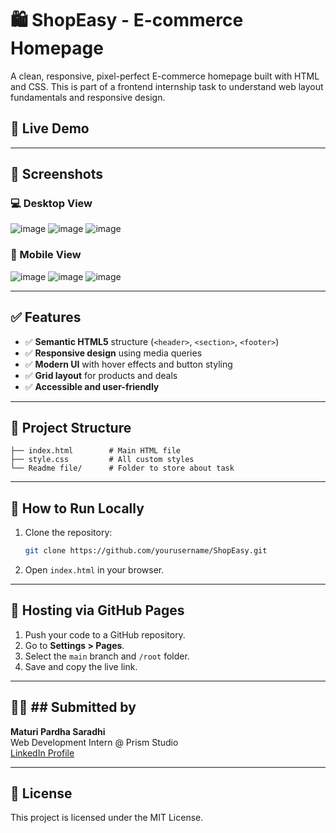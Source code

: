 # 🛍️ ShopEasy - E-commerce Homepage

A clean, responsive, pixel-perfect E-commerce homepage built with HTML and CSS. This is part of a frontend internship task to understand web layout fundamentals and responsive design.

## 🔗 Live Demo
---

## 📸 Screenshots

### 💻 Desktop View
![image](https://github.com/user-attachments/assets/4c54a7d2-7de0-46f5-bafc-657ef116da30)
![image](https://github.com/user-attachments/assets/e919657b-8cc6-4c67-be36-054568f9bc79)
![image](https://github.com/user-attachments/assets/55912bd5-9df0-46eb-b2ab-47d7c258872f)




### 📱 Mobile View
![image](https://github.com/user-attachments/assets/4bae7caf-7e9c-4344-87fa-466fd83bdf97)
![image](https://github.com/user-attachments/assets/e46c5d3e-f5bc-48ba-b13a-730d83518e59)
![image](https://github.com/user-attachments/assets/9ef72f7a-763d-40ad-a7fa-8b1976531c0d)

---

## ✅ Features

- ✅ **Semantic HTML5** structure (`<header>`, `<section>`, `<footer>`)
- ✅ **Responsive design** using media queries
- ✅ **Modern UI** with hover effects and button styling
- ✅ **Grid layout** for products and deals
- ✅ **Accessible and user-friendly**

---

## 📂 Project Structure

```
├── index.html        # Main HTML file
├── style.css         # All custom styles
└── Readme file/      # Folder to store about task
```

---

## 🚀 How to Run Locally

1. Clone the repository:
   ```bash
   git clone https://github.com/yourusername/ShopEasy.git
   ```

2. Open `index.html` in your browser.

---

## 📌 Hosting via GitHub Pages

1. Push your code to a GitHub repository.
2. Go to **Settings > Pages**.
3. Select the `main` branch and `/root` folder.
4. Save and copy the live link.

---

## 👨‍💻 ## Submitted by

**Maturi Pardha Saradhi**  
Web Development Intern @ Prism Studio  
[LinkedIn Profile](www.linkedin.com/in/psmaturi)


---

## 📃 License

This project is licensed under the MIT License.
